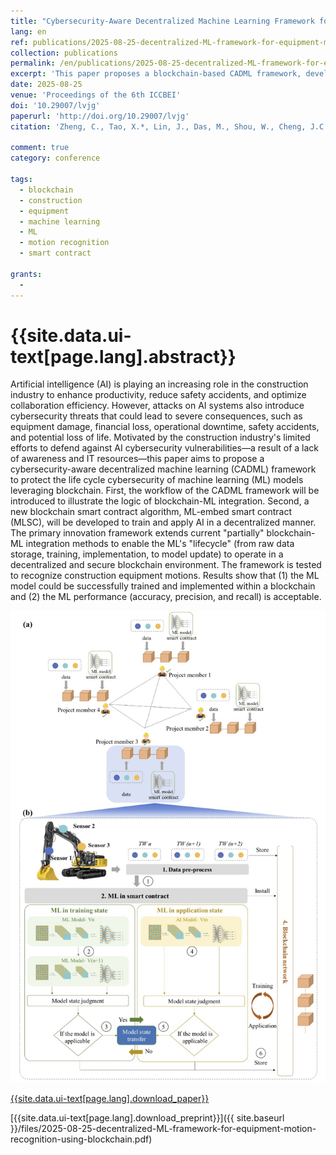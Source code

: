 ```yaml
---
title: "Cybersecurity-Aware Decentralized Machine Learning Framework for Construction Equipment Motion Recognition Using Blockchain"
lang: en
ref: publications/2025-08-25-decentralized-ML-framework-for-equipment-motion-recognition-using-blockchain
collection: publications
permalink: /en/publications/2025-08-25-decentralized-ML-framework-for-equipment-motion-recognition-using-blockchain
excerpt: 'This paper proposes a blockchain-based CADML framework, develops the MLSC smart contract, and extends blockchain-ML integration to cover the full lifecycle of ML models'
date: 2025-08-25
venue: 'Proceedings of the 6th ICCBEI'
doi: '10.29007/lvjg'
paperurl: 'http://doi.org/10.29007/lvjg'
citation: 'Zheng, C., Tao, X.*, Lin, J., Das, M., Shou, W., Cheng, J.C.P. (2025). Cybersecurity-Aware Decentralized Machine Learning Framework for Construction Equipment Motion Recognition Using Blockchain. <i>Proceedings of The Sixth International Conference on Civil and Building Engineering Informatics</i>, 22, 1102-1112. Hong Kong. doi: 10.29007/lvjg'

comment: true
category: conference

tags: 
  - blockchain
  - construction
  - equipment
  - machine learning
  - ML
  - motion recognition
  - smart contract

grants:
  - 
---
```


{{site.data.ui-text[page.lang].abstract}}
====

Artificial intelligence (AI) is playing an increasing role in the construction industry to enhance productivity, reduce safety accidents, and optimize collaboration efficiency. However, attacks on AI systems also introduce cybersecurity threats that could lead to severe consequences, such as equipment damage, financial loss, operational downtime, safety accidents, and potential loss of life. Motivated by the construction industry's limited efforts to defend against AI cybersecurity vulnerabilities—a result of a lack of awareness and IT resources—this paper aims to propose a cybersecurity-aware decentralized machine learning (CADML) framework to protect the life cycle cybersecurity of machine learning (ML) models leveraging blockchain. First, the workflow of the CADML framework will be introduced to illustrate the logic of blockchain-ML integration. Second, a new blockchain smart contract algorithm, ML-embed smart contract (MLSC), will be developed to train and apply AI in a decentralized manner. The primary innovation framework extends current "partially" blockchain-ML integration methods to enable the ML's "lifecycle" (from raw data storage, training, implementation, to model update) to operate in a decentralized and secure blockchain environment. The framework is tested to recognize construction equipment motions. Results show that (1) the ML model could be successfully trained and implemented within a blockchain and (2) the ML performance (accuracy, precision, and recall) is acceptable.

![graphical abstract](/images/2025-08-25-decentralized-ML-framework-for-equipment-motion-recognition-using-blockchain-ga.jpg)

[{{site.data.ui-text[page.lang].download_paper}}]({{page.paperurl}})

[{{site.data.ui-text[page.lang].download_preprint}}]({{ site.baseurl }}/files/2025-08-25-decentralized-ML-framework-for-equipment-motion-recognition-using-blockchain.pdf)
